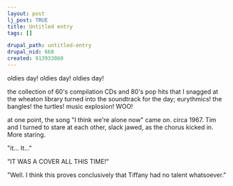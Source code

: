 ```yaml
--- 
layout: post
lj_post: TRUE
title: Untitled entry
tags: []

drupal_path: untitled-entry
drupal_nid: 668
created: 913933860
---
```

oldies day! oldies day! oldies day!

the collection of 60's compilation CDs and 80's pop hits that I snagged at the wheaton library turned into the soundtrack for the day; eurythmics! the bangles! the turtles! music explosion! WOO!

at one point, the song "I think we're alone now" came on. circa 1967. Tim and I turned to stare at each other, slack jawed, as the chorus kicked in. More staring.

"it... It..."

"IT WAS A COVER ALL THIS TIME!"

"Well. I think this proves conclusively that Tiffany had no talent whatsoever."
